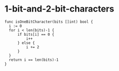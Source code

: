 
  # 1-bit-and-2-bit-characters

  ```golang
  func isOneBitCharacter(bits []int) bool {
    i := 0
    for i < len(bits)-1 {
        if bits[i] == 0 {
            i++
        } else {
            i += 2
        }
    }
    return i == len(bits)-1
}

  ```
  